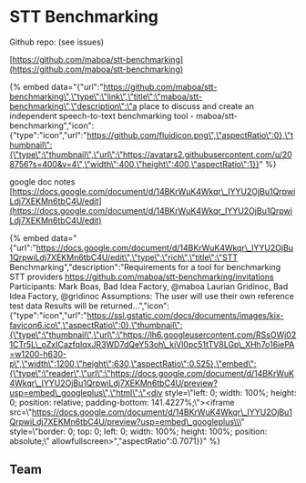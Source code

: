 # STT Benchmarking

Github repo: \(see issues\)

[https://github.com/maboa/stt-benchmarking](https://github.com/maboa/stt-benchmarking)

{% embed data="{\"url\":\"https://github.com/maboa/stt-benchmarking\",\"type\":\"link\",\"title\":\"maboa/stt-benchmarking\",\"description\":\"a place to discuss and create an independent speech-to-text benchmarking tool - maboa/stt-benchmarking\",\"icon\":{\"type\":\"icon\",\"url\":\"https://github.com/fluidicon.png\",\"aspectRatio\":0},\"thumbnail\":{\"type\":\"thumbnail\",\"url\":\"https://avatars2.githubusercontent.com/u/208756?s=400&v=4\",\"width\":400,\"height\":400,\"aspectRatio\":1}}" %}

google doc notes  
[https://docs.google.com/document/d/14BKrWuK4Wkqr\_IYYU2OjBu1QrpwiLdj7XEKMn6tbC4U/edit](https://docs.google.com/document/d/14BKrWuK4Wkqr_IYYU2OjBu1QrpwiLdj7XEKMn6tbC4U/edit)

{% embed data="{\"url\":\"https://docs.google.com/document/d/14BKrWuK4Wkqr\_IYYU2OjBu1QrpwiLdj7XEKMn6tbC4U/edit\",\"type\":\"rich\",\"title\":\"STT Benchmarking\",\"description\":\"Requirements for a tool for benchmarking STT providers   https://github.com/maboa/stt-benchmarking/invitations  Participants:  Mark Boas, Bad Idea Factory, @maboa Laurian Gridinoc, Bad Idea Factory, @gridinoc   Assumptions: The user will use their own reference test data Results will be returned...\",\"icon\":{\"type\":\"icon\",\"url\":\"https://ssl.gstatic.com/docs/documents/images/kix-favicon6.ico\",\"aspectRatio\":0},\"thumbnail\":{\"type\":\"thumbnail\",\"url\":\"https://lh6.googleusercontent.com/RSsOWj021CTr5L\_oZxICazfqIqxJR3WD7dQeY53oh\_kiVl0pc51tTV8LGp\_XHh7o16iePA=w1200-h630-p\",\"width\":1200,\"height\":630,\"aspectRatio\":0.525},\"embed\":{\"type\":\"reader\",\"url\":\"https://docs.google.com/document/d/14BKrWuK4Wkqr\_IYYU2OjBu1QrpwiLdj7XEKMn6tbC4U/preview?usp=embed\_googleplus\",\"html\":\"<div style=\\\"left: 0; width: 100%; height: 0; position: relative; padding-bottom: 141.4227%;\\\"><iframe src=\\\"https://docs.google.com/document/d/14BKrWuK4Wkqr\_IYYU2OjBu1QrpwiLdj7XEKMn6tbC4U/preview?usp=embed\_googleplus\\\" style=\\\"border: 0; top: 0; left: 0; width: 100%; height: 100%; position: absolute;\\\" allowfullscreen></iframe></div>\",\"aspectRatio\":0.7071}}" %}

## **Team**



